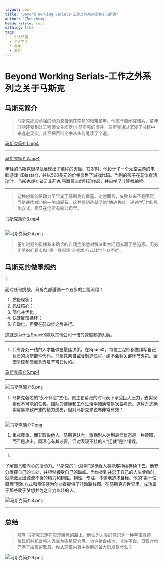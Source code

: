 ```yaml
---
layout: post
title: "Beyond Working Serials-工作之外系列之关于马斯克"
author: "Zhouzheng"
header-style: text
catalog: true
tags:
  - 个人日常
  - 个人生活
  - 音乐
  - 爱好
---
```


# Beyond Working Serials-工作之外系列之关于马斯克

## 马斯克简介

> 马斯克那股顽强的动力源自他在南非的艰难童年。他属于自闭症谱系，童年时期还受到过工程师父亲埃罗尔·马斯克的虐待。马斯克通过沉浸于书籍中来逃避现实，甚至把百科全书从头到尾读了个遍。
>

[马斯克简介1.mp4](/assets/masike_1.mp4)

---

[马斯克简介2.mp4](/assets/masike_2.mp4)

>
年轻的马斯克很早就展现出了编程的天赋。12岁时，他设计了一个太空主题的电脑游戏《Blastar》，并以500美元的价格出售了游戏代码。当别的孩子在玩体育活动时，马斯克却在钻研艾萨克·阿西莫夫的科幻作品，并自学了计算机编程。
>

---

> 这种创新的驱动力早早成了马斯克的根基。对他而言，失败从来不是阻碍，而是通往成功的一块垫脚石。这种坚韧造就了他“快速失败，迅速学习”的思维方式，贯穿在他所有的公司里。
>

[马斯克简介3.mp4](/assets/masike_3.mp4)

---

![马斯克简介4.png](/images/masike_4.png)

> 童年时期的孤独和未确诊的自闭症使他对解决重大问题充满了急迫感。无穷无尽的好奇心和“第一性原理”的思维方式让他与众不同。
>

## 马斯克的做事规约

<aside>
💡

面对任何挑战，马斯克都遵循一个五步的工程流程：

1. 质疑现状；
2. 抓住核心；
3. 简化并优化；
4. 快速反馈循环；
5. 自动化，但要在前四步之后进行。

这就是为什么SpaceX能以其他公司十倍的速度制造火箭。

</aside>

---

1. 只有身处一线的人才能做出最佳决策。在SpaceX，每位工程师都要编写自己负责的火箭部件代码。马斯克亲自监督制造过程，绝不会将关键环节外包。全面掌控和高度负责是不可妥协的。

[马斯克简介5.mp4](/assets/masike_5.mp4)

---

![马斯克简介6.png](/images/masike_6.png)

1. 马斯克著名的“永不休息”文化。员工在紧张的时间表下承受巨大压力，去实现看似不可能的任务。团队的健康和工作生活平衡通常是次要考虑。这种方式确实容易导致严重的精力透支，但对马斯克来说却非常有效：

---

![马斯克简介7.png](/images/masike_7.png)

1. 重视尊重，而非取悦他人。马斯克认为，激励别人达到最佳状态是一种馈赠，而不是攻击。同理心有其必要，但对表现不佳的人“迁就”是个错误。

---

1.

了解自己和内心的驱动力。马斯克的“北极星”是确保人类能够持续存续下去。他充分发挥自己的长处，并坦然接受自己的缺点。当你找到并忠于自己的人生使命时，就能激发出源源不断的精力和韧性。韧性、专注、不懈地追求目标。他的“第一性原理”思维方式和责任感为创业者提供了行动路线图。在马斯克的世界里，成功属于那些敢于梦想并为之全力以赴的人。

![马斯克简介8.png](/images/masike_8.png)

---

## 总结

> 埃隆·马斯克正走在实现目标的路上。他认为人类的意识是一种宇宙奇迹，使我们有机会将人类变为多星际文明。也许他会成功，也许不会。但我对他充满了由衷的敬意。你从这篇内容中得到的最大启发是什么？
>

![马斯克简介9.png](/images/masike_9.png)
